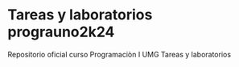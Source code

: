 # Tareas y laboratorios prograuno2k24
Repositorio oficial curso Programaciòn I UMG Tareas y laboratorios 
